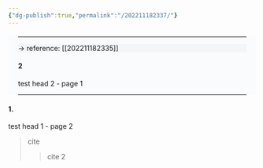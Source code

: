 ```yaml
---
{"dg-publish":true,"permalink":"/202211182337/"}
---
```



<div class="transclusion internal-embed is-loaded" style="background-color: rgba(239, 245, 251, 0.3)"><div class="markdown-embed" style="margin: 20px">

---

<div style="background-color: rgba(221, 221, 221, 0.2)"> → reference: [[202211182335]]</br></div>


#### 2
test head 2 - page 1


---
</div></div>

#### 1.
test head 1 - page 2

> cite
> > cite 2


